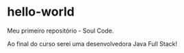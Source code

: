 # hello-world
Meu primeiro repositório - Soul Code.

Ao final do curso serei uma desenvolvedora Java Full Stack!
